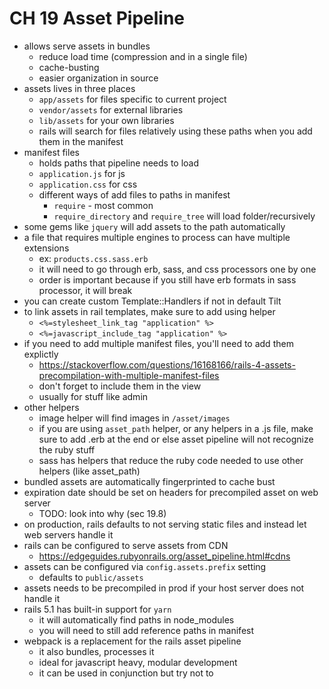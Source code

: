 # CH 19 Asset Pipeline
- allows serve assets in bundles
  - reduce load time (compression and in a single file)
  - cache-busting
  - easier organization in source
- assets lives in three places
  - `app/assets` for files specific to current project
  - `vendor/assets` for external libraries
  - `lib/assets` for your own libraries
  - rails will search for files relatively using these paths when you add them in the manifest
- manifest files
  - holds paths that pipeline needs to load
  - `application.js` for js
  - `application.css` for css
  - different ways of add files to paths in manifest
    - `require` - most common
    - `require_directory` and `require_tree` will load folder/recursively
- some gems like `jquery` will add assets to the path automatically
- a file that requires multiple engines to process can have multiple extensions
  - ex: `products.css.sass.erb`
  - it will need to go through erb, sass, and css processors one by one
  - order is important because if you still have erb formats in sass processor, it will break
- you can create custom Template::Handlers if not in default Tilt
- to link assets in rail templates, make sure to add using helper
  - `<%=stylesheet_link_tag "application" %>`
  - `<%=javascript_include_tag "application" %>`
- if you need to add multiple manifest files, you'll need to add them explictly
  - https://stackoverflow.com/questions/16168166/rails-4-assets-precompilation-with-multiple-manifest-files
  - don't forget to include them in the view 
  - usually for stuff like admin
- other helpers
  - image helper will find images in `/asset/images`
  - if you are using `asset_path` helper, or any helpers in a .js file, make sure to add .erb at the end or else asset pipeline will not recognize the ruby stuff
  - sass has helpers that reduce the ruby code needed to use other helpers (like asset_path)
- bundled assets are automatically fingerprinted to cache bust
- expiration date should be set on headers for precompiled asset on web server
  - TODO: look into why (sec 19.8)
- on production, rails defaults to not serving static files and instead let web servers handle it
- rails can be configured to serve assets from CDN
  - https://edgeguides.rubyonrails.org/asset_pipeline.html#cdns
- assets can be configured via `config.assets.prefix` setting
  - defaults to `public/assets`
- assets needs to be precompiled in prod if your host server does not handle it
- rails 5.1 has built-in support for `yarn`
  - it will automatically find paths in node_modules
  - you will need to still add reference paths in manifest
- webpack is a replacement for the rails asset pipeline
  - it also bundles, processes it
  - ideal for javascript heavy, modular development
  - it can be used in conjunction but try not to